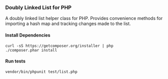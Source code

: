 ### Doubly Linked List for PHP

A doubly linked list helper class for PHP.  Provides convenience methods for importing a hash map and tracking changes made to the list.

#### Install Dependencies
```
curl -sS https://getcomposer.org/installer | php
./composer.phar install
```

#### Run tests
```
vendor/bin/phpunit test/list.php
```
